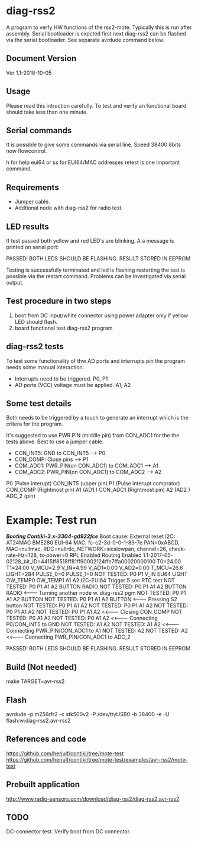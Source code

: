 diag-rss2
=========
A program to verfy HW functions of the rss2-mote. 
Typically this is run after assembly. Serial bootloader 
is expcted first next diag-rss2 can be flashed via the 
serial bootloader. See separate avrdude command below.

Document Version
----------------
Ver 1.1-2018-10-05

Usage
------
Please read this intruction carefully. To test and 
verify an functional board should take less than one 
minute.

Serial commands
---------------
It is possible to give some commands via serial line.
Speed 38400 8bits now flowcontrol.

h for help
eui64 or ss for EUI64/MAC addresses
retest is one important command.

Requirements
-------------
* Jumper cable.  
* Addtional node with diag-rss2 for radio test.

LED results
-----------
If test passed both yellow and red LED's are blinking.
A a message is printed on serial port:

PASSED! BOTH LEDS SHOULD BE FLASHING. RESULT STORED IN EEPROM

Testing is successfully terminated and led is flashing
restarting the test is possible via the restart command.
Problems can be investigated via serial output.
         
Test procedure in two steps
---------------------------
1) boot from DC input/white connector using power adapter only
   if yellow LED should flash. 
2) board functional test diag-rss2 program

diag-rss2 tests
---------------
To test some functionality of thw AD ports and interrupts 
pin the program needs some manual interaction. 
* Interrupts need to be triggered. P0, P1 
* AD ports (VCC) voltage must be applied. A1, A2

Some test details
-----------------
Both needs to be triggered by a touch to generate an interrupt
which is the critera for the program.

It's suggested to use PWR PIN (middle pin) from CON_ADC1 for
the the tests above.  Best to use a jumper cable.
* CON_INT5:    GND to CON_INT5 --> P0 
* CON_COMP:    Close pins --> P1
* COM_ADC1:    PWR_PIN(on CON_ADC1) to COM_ADC1 --> A1
* COM_ADC2:    PWR_PIN(on CON_ADC1) to COM_ADC2 --> A2

P0 (Pulse interupt) CON_INT5 (upper pin)
P1 (Pulse interupt comprator) CON_COMP (Rightmost pin)
A1 (AD1 ) CON_ADC1 (Rightmost pin)
A2 (AD2 ) ADC_2 (pin)

Example: Test run
=================
*******Booting Contiki-3.x-3304-gd922fce*******
Boot cause: External reset
I2C: AT24MAC BME280
EUI-64 MAC: fc-c2-3d-0-0-1-83-7e
PAN=0xABCD, MAC=nullmac, RDC=nullrdc, NETWORK=sicslowpan, channel=26, check-rate-Hz=128, tx-power=0
RPL Enabled
Routing Enabled
1.1-2017-05-02128_bit_ID=4415ff8518ff81ff90002124ffe7ffa00020000100
T0=24.00 T1=24.00 V_MCU=2.9 V_IN=4.99 V_AD1=0.00 V_AD2=0.00 T_MCU=26.6 LIGHT=284 PULSE_0=0 PULSE_1=0
NOT TESTED: P0 P1 V_IN EU64 LIGHT OW_TEMP0 OW_TEMP1 A1 A2 I2C-EUI64
Trigger 5 sec RTC test
NOT TESTED: P0 P1 A1 A2 BUTTON RADIO
NOT TESTED: P0 P1 A1 A2 BUTTON RADIO <--- Turning another node w. diag-rss2 pgm
NOT TESTED: P0 P1 A1 A2 BUTTON
NOT TESTED: P0 P1 A1 A2 BUTTON <--- Pressing S2 button
NOT TESTED: P0 P1 A1 A2
NOT TESTED: P0 P1 A1 A2
NOT TESTED: P0 P1 A1 A2
NOT TESTED: P0 P1 A1 A2   <<--- Closing CON_COMP
NOT TESTED: P0 A1 A2
NOT TESTED: P0 A1 A2  <<--- Connecting P0/CON_INT5 to GND
NOT TESTED: A1 A2
NOT TESTED: A1 A2  <<--- Connecting PWR_PIN/CON_ADC1 to A1
NOT TESTED: A2 
NOT TESTED: A2  <<--- Connecting PWR_PIN/CON_ADC1 to ADC_2

PASSED! BOTH LEDS SHOULD BE FLASHING. RESULT STORED IN EEPROM


Build (Not needed)
-----
make TARGET=avr-rss2

Flash
-----
avrdude -p m256rfr2 -c stk500v2 -P /dev/ttyUSB0 -b 38400 -e -U flash:w:diag-rss2.avr-rss2

References and code
-------------------
https://github.com/herjulf/contiki/tree/mote-test
https://github.com/herjulf/contiki/tree/mote-test/examples/avr-rss2/mote-test

Prebuilt application
--------------------
http://www.radio-sensors.com/download/diag-rss2/diag-rss2.avr-rss2


TODO 
----
DC-connector test. Verify boot from DC connector.

